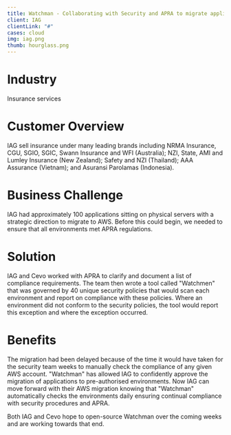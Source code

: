 ```yaml
---
title: Watchman - Collaborating with Security and APRA to migrate applications to AWS
client: IAG
clientLink: "#"
cases: cloud
img: iag.png
thumb: hourglass.png
---
```

# Industry

Insurance services

# Customer Overview

IAG sell insurance under many leading brands including NRMA Insurance, CGU, SGIO, SGIC, Swann Insurance and WFI (Australia); NZI, State, AMI and Lumley Insurance (New Zealand); Safety and NZI (Thailand); AAA Assurance (Vietnam); and Asuransi Parolamas (Indonesia).

# Business Challenge

IAG had approximately 100 applications sitting on physical servers with a strategic direction to migrate to AWS. Before this could begin, we needed to ensure that all environments met APRA regulations.

# Solution

IAG and Cevo worked with APRA to clarify and document a list of compliance requirements. The team then wrote a tool called "Watchmen" that was governed by 40 unique security policies that would scan each environment and report on compliance with these policies. Where an environment did not conform to the security policies, the tool would report this exception and where the exception occurred.

# Benefits

The migration had been delayed because of the time it would have taken for the security team weeks to manually check the compliance of any given AWS account. "Watchman" has allowed IAG to confidently approve the migration of applications to pre-authorised environments. Now IAG can move forward with their AWS migration knowing that "Watchman" automatically checks the environments daily ensuring continual compliance with security procedures and APRA.

Both IAG and Cevo hope to open-source Watchman over the coming weeks and are working towards that end.
